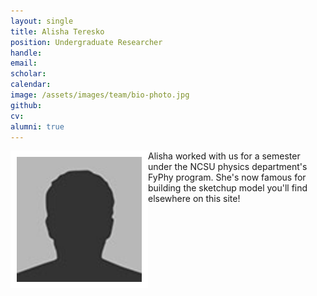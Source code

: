 ```yaml
---
layout: single
title: Alisha Teresko
position: Undergraduate Researcher
handle: 
email: 
scholar: 
calendar:
image: /assets/images/team/bio-photo.jpg
github: 
cv:
alumni: true
---
```


<img src="/assets/images/team/bio-photo.jpg" alt="Alisha Teresko" width="200"
style="float: left; border: 10px solid #FFF"/> 

Alisha worked with us for a semester under the NCSU physics
department's FyPhy program. She's now famous for building the sketchup
model you'll find elsewhere on this site!


